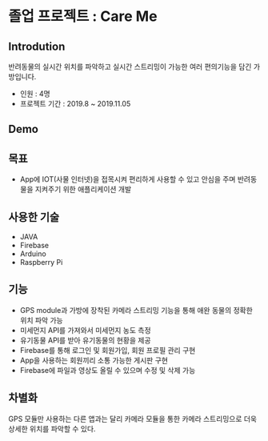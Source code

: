 # 졸업 프로젝트 : Care Me

## Introdution
반려동물의 실시간 위치를 파악하고 실시간 스트리밍이 가능한 여러 편의기능을 담긴 가방입니다.
- 인원 : 4명
- 프로젝트 기간 : 2019.8 ~ 2019.11.05

## Demo


## 목표
-  App에 IOT(사물 인터넷)을 접목시켜 편리하게 사용할 수 있고 안심을 주며 반려동물을 지켜주기 위한 애플리케이션 개발


## 사용한 기술
- JAVA
- Firebase
- Arduino
- Raspberry Pi


## 기능
- GPS module과 가방에 장착된 카메라 스트리밍 기능을 통해 애완 동물의 정확한 위치 파악 가능
- 미세먼지 API를 가져와서 미세먼지 농도 측정
- 유기동물 API를 받아 유기동물의 현황을 제공
- Firebase를 통해 로그인 및 회원가입, 회원 프로필 관리 구현
- App을 사용하는 회원끼리 소통 가능한 게시판 구현
- Firebase에 파일과 영상도 올릴 수 있으며 수정 및 삭제 가능

## 차별화
GPS 모듈만 사용하는 다른 앱과는 달리 카메라 모듈을 통한 카메라 스트리밍으로 더욱 상세한 위치를 파악할 수 있다.
